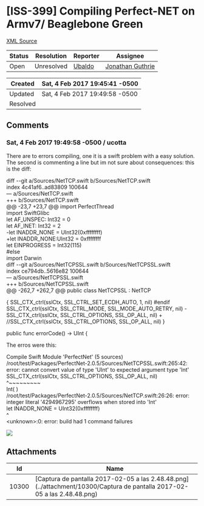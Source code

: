 # [ISS-399] Compiling Perfect-NET on Armv7/ Beaglebone Green

[XML Source](./xml/ISS-399.xml)
<p></p>





Status|Resolution|Reporter|Assignee
------|----------|--------|--------
Open|Unresolved|[Ubaldo](ucotta)|[Jonathan Guthrie]($jono)





Created|Sat, 4 Feb 2017 19:45:41 -0500
-------|--------------
Updated|Sat, 4 Feb 2017 19:49:58 -0500
Resolved|


## Comments




### Sat, 4 Feb 2017 19:49:58 -0500 / ucotta 

<p><p>There are to errors compiling, one it is a swift problem with a easy solution. The second is commenting a line but im not sure about consequences: this is the diff:</p>


<p>diff --git a/Sources/NetTCP.swift b/Sources/NetTCP.swift<br/>
index 4c41af6..ad83809 100644<br/>
&#8212; a/Sources/NetTCP.swift<br/>
+++ b/Sources/NetTCP.swift<br/>
@@ -23,7 +23,7 @@ import PerfectThread<br/>
 import SwiftGlibc<br/>
 let AF_UNSPEC: Int32 = 0<br/>
 let AF_INET: Int32 = 2<br/>
-let INADDR_NONE = UInt32(0xffffffff)<br/>
+let INADDR_NONE:UInt32 = 0xffffffff<br/>
 let EINPROGRESS = Int32(115)<br/>
 #else<br/>
 import Darwin<br/>
diff --git a/Sources/NetTCPSSL.swift b/Sources/NetTCPSSL.swift<br/>
index ce794db..5616e82 100644<br/>
&#8212; a/Sources/NetTCPSSL.swift<br/>
+++ b/Sources/NetTCPSSL.swift<br/>
@@ -262,7 +262,7 @@ public class NetTCPSSL : NetTCP </p>
{
                SSL_CTX_ctrl(sslCtx, SSL_CTRL_SET_ECDH_AUTO, 1, nil)
        #endif
                SSL_CTX_ctrl(sslCtx, SSL_CTRL_MODE, SSL_MODE_AUTO_RETRY, nil)
-               SSL_CTX_ctrl(sslCtx, SSL_CTRL_OPTIONS, SSL_OP_ALL, nil)
+               //SSL_CTX_ctrl(sslCtx, SSL_CTRL_OPTIONS, SSL_OP_ALL, nil)
        }

<p>        public func errorCode() -&gt; UInt {</p>


<p>The erros were this:</p>

<p>Compile Swift Module 'PerfectNet' (5 sources)<br/>
/root/test/Packages/PerfectNet-2.0.5/Sources/NetTCPSSL.swift:265:42: error: cannot convert value of type 'UInt' to expected argument type 'Int'<br/>
                SSL_CTX_ctrl(sslCtx, SSL_CTRL_OPTIONS, SSL_OP_ALL, nil)<br/>
                                                       ^~~~~~~~~~<br/>
                                                       Int(      )<br/>
/root/test/Packages/PerfectNet-2.0.5/Sources/NetTCP.swift:26:26: error: integer literal '4294967295' overflows when stored into 'Int'<br/>
let INADDR_NONE = UInt32(0xffffffff)<br/>
                         ^<br/>
&lt;unknown&gt;:0: error: build had 1 command failures</p>




<p><span class="image-wrap" style=""><a id="10300_thumb" href="http://jira.perfect.org:8080/secure/attachment/10300/10300_Captura+de+pantalla+2017-02-05+a+las+2.48.48.png" title="Captura de pantalla 2017-02-05 a las 2.48.48.png" file-preview-type="image" file-preview-id="10300" file-preview-title="Captura de pantalla 2017-02-05 a las 2.48.48.png"><img src="http://jira.perfect.org:8080/secure/thumbnail/10300/_thumb_10300.png" style="border: 0px solid black" /></a></span></p></p>

## Attachments





Id|Name
------|------------
10300|[Captura de pantalla 2017-02-05 a las 2.48.48.png](../attachment/10300/Captura de pantalla 2017-02-05 a las 2.48.48.png)

